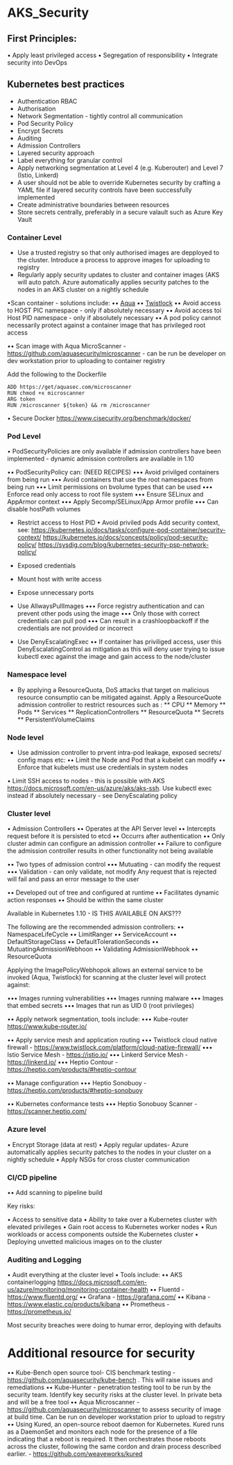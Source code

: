 # AKS_Security


## First Principles:

• Apply least privileged access
• Segregation of responsibility
• Integrate security into DevOps


## Kubernetes best practices

* Authentication RBAC
* Authorisation
* Network Segmentation - tightly control all communication
* Pod Security Policy
* Encrypt Secrets
* Auditing
* Admission Controllers
* Layered security approach
* Label everything for granular control
* Apply networking segmentation at Level 4 (e.g. Kuberouter) and Level 7 (Istio, Linkerd)
* A user should not be able to override Kubernetes security by crafting a YAML file if layered security controls have been successfully implemented
* Create administrative boundaries between resources
* Store secrets centrally, preferably in a secure valault such as Azure Key Vault

### Container Level 

* Use a trusted registry so that only authorised images are depployed to the cluster. Introduce a process to approve images for uploading to registry
* Regularly apply security updates to cluster and container images (AKS will auto patch. Azure automatically applies security patches to the nodes in an AKS cluster on a nightly schedule

•Scan container - solutions include:
•• [Aqua](www.aquasec.com)
•• [Twistlock](https://www.twistlock.com/)
•• Avoid access to HOST PIC namespace - only if absolutely necessary
•• Avoid access toi Host PID namespace - only if absolutely necessary
•• A pod policy cannot necessarily protect against a container image that has privileged root access

•• Scan image with Aqua MicroScanner - https://github.com/aquasecurity/microscanner - can be run be developer on dev workstation prior to uploading to container registry

Add the following to the Dockerfile

```
ADD https://get/aquasec.com/microscanner
RUN chmod +x microscanner
ARG token
RUN /microscanner ${token} && rm /microscanner
```

• Secure Docker https://www.cisecurity.org/benchmark/docker/

### Pod Level

• PodSecurityPolicies are only available if admission controllers have been implemented - dynamic admission controllers are available in 1.10

•• PodSecurityPolicy can: (NEED RECIPES)
••• Avoid privilged containers from being run
••• Avoid containers that use the root namespaces from being run
••• Limit permissions on bvolume types that can be used
••• Enforce read only access to root file system
••• Ensure SELinux and AppArmor context
••• Apply Secomp/SELinux/App Armor profile
••• Can disable hostPath volumes

* Restrict access to Host PID
• Avoid priviled pods
Add security context, see:
https://kubernetes.io/docs/tasks/configure-pod-container/security-context/
https://kubernetes.io/docs/concepts/policy/pod-security-policy/
https://sysdig.com/blog/kubernetes-security-psp-network-policy/

* Exposed credentials
* Mount host with write access
* Expose unnecessary ports

* Use AllwaysPullImages
••• Force registry authentication and can prevent other pods using the image
••• Only those with correct credentials can pull pod
••• Can result in a crashloopbackoff if the credentials are not provided or incorrect

* Use DenyEscalatingExec
•• If container has priviliged access, user this DenyEscalatingControl as mitigation as this will deny user trying to issue kubectl exec against the image and gain access to the node/cluster

### Namespace level

* By applying a ResourceQuota, DoS attacks that target on malicious resource consumptio can be mitigated against. Apply a ResourceQuote admission controller to restrict resources such as :
** CPU
** Memory
** Pods
** Services
** ReplicationControllers
** ResourceQuota
** Secrets
** PersistentVolumeClaims

### Node level

* Use admission controller to prvent intra-pod leakage, exposed secrets/ config maps etc:
•• Limit the Node and Pod that a kubelet can modify
•• Enforce that kubelets must use credentials in system nodes

• Limit SSH access to nodes - this is possible with AKS https://docs.microsoft.com/en-us/azure/aks/aks-ssh. Use kubectl exec instead if absolutely necessary - see DenyEscalating policy

### Cluster level

• Admission Controllers
•• Operates at the API Server level
•• Intercepts request before it is persisted to etcd
•• Occurrs after authentication
•• Only cluster admin can configure an admission controller
•• Failure to configure the admission controller results in other functionality not being available

•• Two types of admission control
••• Mutuating - can modify the request
••• Validation - can only validate, not modify
Any request that is rejected will fail and pass an error message to the user

•• Developed out of tree and configured at runtime
•• Facilitates dynamic action responses
•• Should be within the same cluster

Available in Kubernetes 1.10 - IS THIS AVAILABLE ON AKS???

The following are the recommended admission controllers:
•• NamespaceLifeCycle
•• LimitRanger
•• ServiceAccount
•• DefaultStorageClass
•• DefaultTolerationSeconds
•• MutuatingAdmissionWebhoon
•• Validating AdmissionWebhook
•• ResourceQuota

Applying the ImagePolicyWebhopok allows an external service to be invoked (Aqua, Twistlock) for scanning at the cluster level will protect against:

••• Images running vulnerabilities
••• Images running malware
••• Images that embed secrets
••• Images that run as UID 0 (root privileges)

•• Apply network segmentation, tools include:
••• Kube-router https://www.kube-router.io/

•• Apply service mesh and application routing
••• Twistlock cloud native firewall - https://www.twistlock.com/platform/cloud-native-firewall/
••• Istio Service Mesh - https://istio.io/
••• Linkerd Service Mesh - https://linkerd.io/
••• Heptio Contour - https://heptio.com/products/#heptio-contour

•• Manage configuration
••• Heptio Sonobuoy - https://heptio.com/products/#heptio-sonobuoy

•• Kubernetes conformance tests
••• Heptio Sonobuoy Scanner - https://scanner.heptio.com/


### Azure level

• Encrypt Storage (data at rest)
• Apply regular updates- Azure automatically applies security patches to the nodes in your cluster on a nightly schedule
• Apply NSGs for cross cluster communication

### CI/CD pipeline

•• Add scanning to pipeline build

Key risks:

• Access to sensitive data
• Ability to take over a Kubernetes cluster with elevated privileges
• Gain root access to Kubernetes worker nodes
• Run workloads or access components outside the Kubernetes cluster
• Deploying unvetted malicious images on to the cluster

### Auditing and Logging

• Audit everything at the cluster level
• Tools include:
•• AKS containerlogging https://docs.microsoft.com/en-us/azure/monitoring/monitoring-container-health
•• Fluentd - https://www.fluentd.org/
•• Grafana - https://grafana.com/
•• Kibana - https://www.elastic.co/products/kibana
•• Prometheus - https://prometheus.io/


Most security breaches were doing to humar error, deploying with defaults


# Additional resource for security
•• Kube-Bench open source tool- CIS benchmark testing - https://github.com/aquasecurity/kube-bench . This will raise issues and remediations
•• Kube-Hunter - penetration testing tool to be run by the security team. Identify key security risks at the cluster level. In private beta and will be a free tool
•• Aqua Microscanner - https://github.com/aquasecurity/microscanner to assess security of image at build time. Can be run on developer workstation prior to upload to regstry
•• Using Kured, an open-source reboot daemon for Kubernetes. Kured runs as a DaemonSet and monitors each node for the presence of a file indicating that a reboot is required. It then orchestrates those reboots across the cluster, following the same cordon and drain process described earlier. - https://github.com/weaveworks/kured




